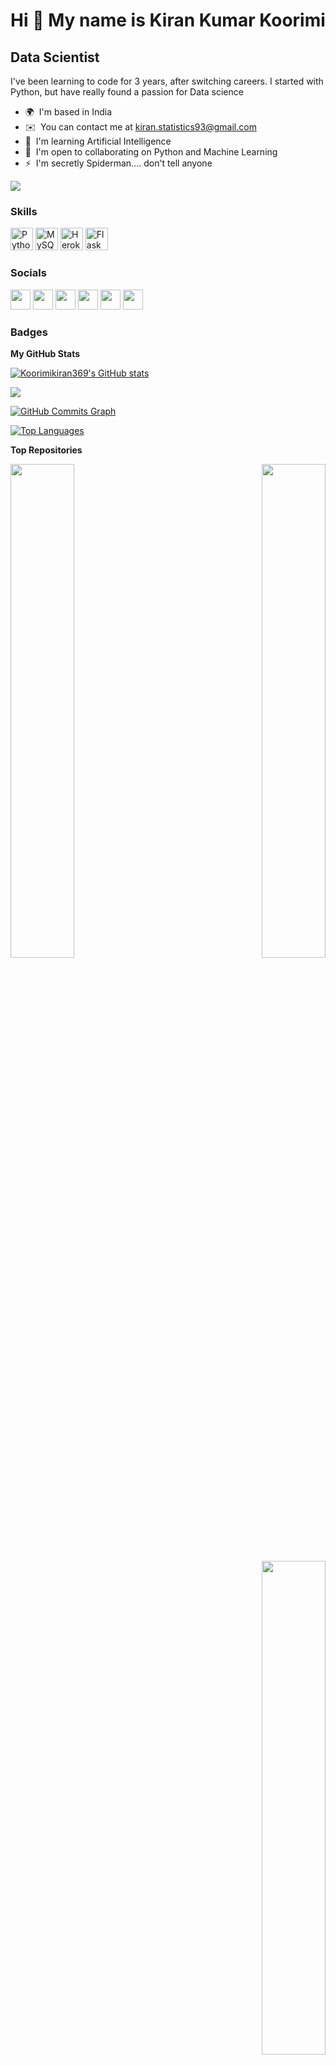 Hi 👋 My name is Kiran Kumar Koorimi
====================================

Data Scientist
--------------

I've been learning to code for 3 years, after switching careers. I started with Python, but have really found a passion for Data science

* 🌍  I'm based in India
* ✉️  You can contact me at [kiran.statistics93@gmail.com](mailto:kiran.statistics93@gmail.com)
* 🧠  I'm learning Artificial Intelligence
* 🤝  I'm open to collaborating on Python and Machine Learning
* ⚡  I'm secretly Spiderman.... don't tell anyone

<a href="https://www.github.com/Koorimikiran369" target="_blank" rel="noreferrer"><img
src="https://img.shields.io/github/followers/Koorimikiran369?logo=github&style=for-the-badge&color=0891b2&labelColor=1c1917" /></a>

### Skills

<p align="left">
<a href="https://www.python.org/" target="_blank" rel="noreferrer"><img src="https://raw.githubusercontent.com/danielcranney/readme-generator/main/public/icons/skills/python-colored.svg" width="36" height="36" alt="Python" /></a>
<a href="https://www.mysql.com/" target="_blank" rel="noreferrer"><img src="https://raw.githubusercontent.com/danielcranney/readme-generator/main/public/icons/skills/mysql-colored.svg" width="36" height="36" alt="MySQL" /></a>
<a href="https://www.heroku.com/" target="_blank" rel="noreferrer"><img src="https://raw.githubusercontent.com/danielcranney/readme-generator/main/public/icons/skills/heroku-colored.svg" width="36" height="36" alt="Heroku" /></a>
<a href="https://flask.palletsprojects.com/en/2.0.x/" target="_blank" rel="noreferrer"><img src="https://raw.githubusercontent.com/danielcranney/readme-generator/main/public/icons/skills/flask-colored.svg" width="36" height="36" alt="Flask" /></a>
</p>


### Socials

<p align="left"> <a href="https://www.facebook.com/Kiran Koorimi" target="_blank" rel="noreferrer"><img src="https://raw.githubusercontent.com/danielcranney/readme-generator/main/public/icons/socials/facebook.svg" width="32" height="32" /></a> <a href="https://www.github.com/Koorimikiran369" target="_blank" rel="noreferrer"><img src="https://raw.githubusercontent.com/danielcranney/readme-generator/main/public/icons/socials/github.svg" width="32" height="32" /></a> <a href="http://www.instagram.com/koorimi_kiran" target="_blank" rel="noreferrer"><img src="https://raw.githubusercontent.com/danielcranney/readme-generator/main/public/icons/socials/instagram.svg" width="32" height="32" /></a> <a href="https://www.linkedin.com/in/kiran-data-scientist/" target="_blank" rel="noreferrer"><img src="https://raw.githubusercontent.com/danielcranney/readme-generator/main/public/icons/socials/linkedin.svg" width="32" height="32" /></a> <a href="http://www.medium.com/@KiranKoorimi" target="_blank" rel="noreferrer"><img src="https://raw.githubusercontent.com/danielcranney/readme-generator/main/public/icons/socials/medium.svg" width="32" height="32" /></a> <a href="https://www.twitter.com/kirankurmi369" target="_blank" rel="noreferrer"><img src="https://raw.githubusercontent.com/danielcranney/readme-generator/main/public/icons/socials/twitter.svg" width="32" height="32" /></a></p>

### Badges

<b>My GitHub Stats</b>

<a href="http://www.github.com/Koorimikiran369"><img src="https://github-readme-stats.vercel.app/api?username=Koorimikiran369&show_icons=true&hide=&count_private=true&title_color=0891b2&text_color=ffffff&icon_color=0891b2&bg_color=1c1917&hide_border=true&show_icons=true" alt="Koorimikiran369's GitHub stats" /></a>

<a href="http://www.github.com/Koorimikiran369"><img src="https://github-readme-streak-stats.herokuapp.com/?user=Koorimikiran369&stroke=ffffff&background=1c1917&ring=0891b2&fire=0891b2&currStreakNum=ffffff&currStreakLabel=0891b2&sideNums=ffffff&sideLabels=ffffff&dates=ffffff&hide_border=true" /></a>

<a href="http://www.github.com/Koorimikiran369"><img src="https://activity-graph.herokuapp.com/graph?username=Koorimikiran369&bg_color=1c1917&color=ffffff&line=0891b2&point=ffffff&area_color=1c1917&area=true&hide_border=true&custom_title=GitHub%20Commits%20Graph" alt="GitHub Commits Graph" /></a>

<a href="https://github.com/Koorimikiran369" align="left"><img src="https://github-readme-stats.vercel.app/api/top-langs/?username=Koorimikiran369&langs_count=10&title_color=0891b2&text_color=ffffff&icon_color=0891b2&bg_color=1c1917&hide_border=true&locale=en&custom_title=Top%20%Languages" alt="Top Languages" /></a>

<b>Top Repositories</b>

<div width="100%" align="center"><a href="https://github.com/Koorimikiran369/ Indian-Currency-Notes-Detection-Using-OpenCV" align="left"><img align="left" width="45%" src="https://github-readme-stats.vercel.app/api/pin/?username=Koorimikiran369&repo=Indian-Currency-Notes-Detection-Using-OpenCV&title_color=0891b2&text_color=ffffff&icon_color=0891b2&bg_color=1c1917&hide_border=true&locale=en" /></a><a href="https://github.com/Koorimikiran369/oyo-rooms-project " align="right"><img align="right" width="45%" src="https://github-readme-stats.vercel.app/api/pin/?username=Koorimikiran369&repo=oyo-rooms-project &title_color=0891b2&text_color=ffffff&icon_color=0891b2&bg_color=1c1917&hide_border=true&locale=en" /></a><a href="https://github.com/Koorimikiran369/oyo-rooms-project " align="right"><img align="right" width="45%" src="https://github-readme-stats.vercel.app/api/pin/?username=Koorimikiran369&repo=Deployment&title_color=0891b2&text_color=ffffff&icon_color=0891b2&bg_color=1c1917&hide_border=true&locale=en" /></a></div><br /><br /><br /><br /><br /><br /><br />
